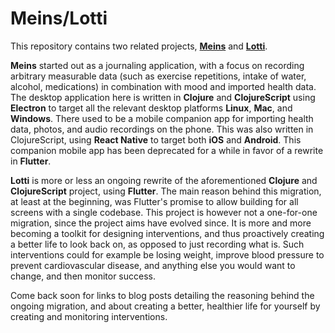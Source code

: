 # Meins/Lotti

This repository contains two related projects,
**[Meins](https://github.com/matthiasn/meins/tree/main/meins/README.md)** and
**[Lotti](https://github.com/matthiasn/meins/tree/main/lotti/README.md)**.

**Meins** started out as a journaling application, with a focus on recording
arbitrary measurable data (such as exercise repetitions, intake of water,
alcohol, medications) in combination with mood and imported health data. The
desktop application here is written in **Clojure** and **ClojureScript** using
**Electron** to target all the relevant desktop platforms **Linux**, **Mac**,
and
**Windows**. There used to be a mobile companion app for importing health data,
photos, and audio recordings on the phone. This was also written in
ClojureScript, using **React Native** to target both **iOS** and **Android**. 
This companion mobile app has been deprecated for a while in favor of a rewrite
in **Flutter**.

**Lotti** is more or less an ongoing rewrite of the aforementioned
**Clojure** and **ClojureScript** project, using **Flutter**. The main reason
behind this migration, at least at the beginning, was Flutter's promise to allow
building for all screens with a single codebase. This project is however not a
one-for-one migration, since the project aims have evolved since. It is more and
more becoming a toolkit for designing interventions, and thus proactively
creating a better life to look back on, as opposed to just recording what is.
Such interventions could for example be losing weight, improve blood pressure to
prevent cardiovascular disease, and anything else you would want to change, and
then monitor success.

Come back soon for links to blog posts detailing the reasoning behind the
ongoing migration, and about creating a better, healthier life for yourself by 
creating and monitoring interventions.
